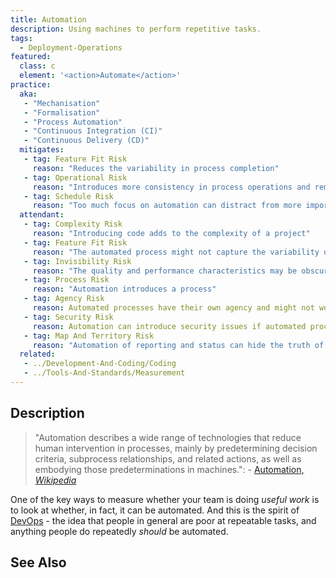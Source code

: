 ```yaml
---
title: Automation
description: Using machines to perform repetitive tasks.
tags: 
  - Deployment-Operations
featured: 
  class: c
  element: '<action>Automate</action>'
practice:
  aka: 
   - "Mechanisation"
   - "Formalisation"
   - "Process Automation"
   - "Continuous Integration (CI)"
   - "Continuous Delivery (CD)"
  mitigates:
   - tag: Feature Fit Risk
     reason: "Reduces the variability in process completion"
   - tag: Operational Risk
     reason: "Introduces more consistency in process operations and removes opportunity for human error"
   - tag: Schedule Risk
     reason: "Too much focus on automation can distract from more important tasks"
  attendant:
   - tag: Complexity Risk
     reason: "Introducing code adds to the complexity of a project"
   - tag: Feature Fit Risk
     reason: "The automated process might not capture the variability of requirements of the original approach"
   - tag: Invisibility Risk
     reason: "The quality and performance characteristics may be obscured by automation."
   - tag: Process Risk
     reason: "Automation introduces a process"
   - tag: Agency Risk
     reason: Automated processes have their own agency and might not work as desired.
   - tag: Security Risk
     reason: Automation can introduce security issues if automated processes are given elevated privileges.  
   - tag: Map And Territory Risk
     reason: "Automation of reporting and status can hide the truth of a system's health."
  related:
   - ../Development-And-Coding/Coding
   - ../Tools-And-Standards/Measurement
---
```


<PracticeIntro details={frontMatter} /> 

## Description

> "Automation describes a wide range of technologies that reduce human intervention in processes, mainly by predetermining decision criteria, subprocess relationships, and related actions, as well as embodying those predeterminations in machines.": - [Automation, _Wikipedia_](https://en.wikipedia.org/wiki/Automation)

One of the key ways to measure whether your team is doing _useful work_ is to look at whether, in fact, it can be automated.  And this is the spirit of [DevOps](DevOps) - the idea that people in general are poor at repeatable tasks, and anything people do repeatedly _should_ be automated.  


## See Also

<TagList tag="Automation" />